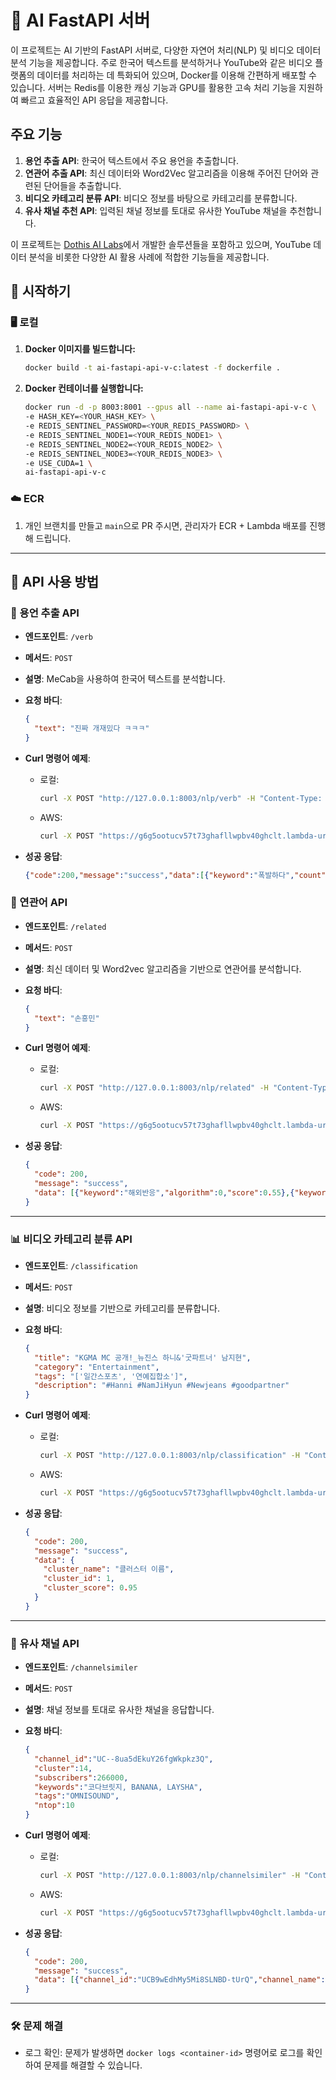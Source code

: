 # 🚀 AI FastAPI 서버

이 프로젝트는 AI 기반의 FastAPI 서버로, 다양한 자연어 처리(NLP) 및 비디오 데이터 분석 기능을 제공합니다. 주로 한국어 텍스트를 분석하거나 YouTube와 같은 비디오 플랫폼의 데이터를 처리하는 데 특화되어 있으며, Docker를 이용해 간편하게 배포할 수 있습니다. 서버는 Redis를 이용한 캐싱 기능과 GPU를 활용한 고속 처리 기능을 지원하여 빠르고 효율적인 API 응답을 제공합니다.

## 주요 기능
1. **용언 추출 API**: 한국어 텍스트에서 주요 용언을 추출합니다.
2. **연관어 추출 API**: 최신 데이터와 Word2Vec 알고리즘을 이용해 주어진 단어와 관련된 단어들을 추출합니다.
3. **비디오 카테고리 분류 API**: 비디오 정보를 바탕으로 카테고리를 분류합니다.
4. **유사 채널 추천 API**: 입력된 채널 정보를 토대로 유사한 YouTube 채널을 추천합니다.

이 프로젝트는  [Dothis AI Labs](https://github.com/whfh3900/dothis-ai-labs)에서 개발한 솔루션들을 포함하고 있으며, YouTube 데이터 분석을 비롯한 다양한 AI 활용 사례에 적합한 기능들을 제공합니다.

## 📄 시작하기

### 🖥️ 로컬
1. **Docker 이미지를 빌드합니다:**
    ```bash
    docker build -t ai-fastapi-api-v-c:latest -f dockerfile .
    ```
2. **Docker 컨테이너를 실행합니다:**
    ```bash
    docker run -d -p 8003:8001 --gpus all --name ai-fastapi-api-v-c \
    -e HASH_KEY=<YOUR_HASH_KEY> \
    -e REDIS_SENTINEL_PASSWORD=<YOUR_REDIS_PASSWORD> \
    -e REDIS_SENTINEL_NODE1=<YOUR_REDIS_NODE1> \
    -e REDIS_SENTINEL_NODE2=<YOUR_REDIS_NODE2> \
    -e REDIS_SENTINEL_NODE3=<YOUR_REDIS_NODE3> \
    -e USE_CUDA=1 \
    ai-fastapi-api-v-c
    ```

### ☁️ ECR
1. 개인 브랜치를 만들고 `main`으로 PR 주시면, 관리자가 ECR + Lambda 배포를 진행해 드립니다.

---

## 📡 API 사용 방법

### 📝 용언 추출 API
- **엔드포인트**: `/verb`
- **메서드**: `POST`
- **설명**: MeCab을 사용하여 한국어 텍스트를 분석합니다.
- **요청 바디**:
    ```json
    {
      "text": "진짜 개재밌다 ㅋㅋㅋ"
    }
    ```

- **Curl 명령어 예제**:
    - 로컬:
        ```bash
        curl -X POST "http://127.0.0.1:8003/nlp/verb" -H "Content-Type: application/json" -d '{"keyword":"손흥민", "related":"토트넘"}'
        ```
    - AWS:
        ```bash
        curl -X POST "https://g6g5ootucv57t73ghafllwpbv40ghclt.lambda-url.ap-northeast-2.on.aws/nlp/verb" -H "Content-Type: application/json" -d '{"keyword":"손흥민", "related":"토트넘"}'
        ```

- **성공 응답**:
    ```json
    {"code":200,"message":"success","data":[{"keyword":"폭발하다","count":126},{"keyword":"밝히다","count":67},{"keyword":"요구하다","count":65},{"keyword":"요청하다","count":64}]}
    ```

### 🔗 연관어 API
- **엔드포인트**: `/related`
- **메서드**: `POST`
- **설명**: 최신 데이터 및 Word2vec 알고리즘을 기반으로 연관어를 분석합니다.
- **요청 바디**:
    ```json
    {
      "text": "손흥민"
    }
    ```

- **Curl 명령어 예제**:
    - 로컬:
        ```bash
        curl -X POST "http://127.0.0.1:8003/nlp/related" -H "Content-Type: application/json" -d '{"text":"손흥민", "vbr_size":1000}'
        ```
    - AWS:
        ```bash
        curl -X POST "https://g6g5ootucv57t73ghafllwpbv40ghclt.lambda-url.ap-northeast-2.on.aws/nlp/related" -H "Content-Type: application/json" -d '{"text":"손흥민"}'
        ```

- **성공 응답**:
    ```json
    {
      "code": 200,
      "message": "success",
      "data": [{"keyword":"해외반응","algorithm":0,"score":0.55},{"keyword":"손흥민","algorithm":0,"score":0.45}]
    }
    ```

---

### 📊 비디오 카테고리 분류 API
- **엔드포인트**: `/classification`
- **메서드**: `POST`
- **설명**: 비디오 정보를 기반으로 카테고리를 분류합니다.
- **요청 바디**:
    ```json
    {
      "title": "KGMA MC 공개!_뉴진스 하니&'굿파트너' 남지현",
      "category": "Entertainment",
      "tags": "['일간스포츠', '연예집합소']",
      "description": "#Hanni #NamJiHyun #Newjeans #goodpartner"
    }
    ```

- **Curl 명령어 예제**:
    - 로컬:
        ```bash
        curl -X POST "http://127.0.0.1:8003/nlp/classification" -H "Content-Type: application/json" -d '{"title": "KGMA MC 공개!_뉴진스 하니&굿파트너 남지현", "category": "Entertainment", "tags": "[일간스포츠, 연예집합소]", "description": "#Hanni #NamJiHyun #Newjeans"}'
        ```
    - AWS:
        ```bash
        curl -X POST "https://g6g5ootucv57t73ghafllwpbv40ghclt.lambda-url.ap-northeast-2.on.aws/nlp/classification" -H "Content-Type: application/json" -d '{"title": "부산 치과 신경치료 할 때 통증?", "category": "Howto & Style"}'
        ```

- **성공 응답**:
    ```json
    {
      "code": 200,
      "message": "success",
      "data": {
        "cluster_name": "클러스터 이름",
        "cluster_id": 1,
        "cluster_score": 0.95
      }
    }
    ```

---

### 🎥 유사 채널 API
- **엔드포인트**: `/channelsimiler`
- **메서드**: `POST`
- **설명**: 채널 정보를 토대로 유사한 채널을 응답합니다.
- **요청 바디**:
    ```json
    {
      "channel_id":"UC--8ua5dEkuY26fgWkpkz3Q",
      "cluster":14,
      "subscribers":266000,
      "keywords":"코다브릿지, BANANA, LAYSHA",
      "tags":"OMNISOUND",
      "ntop":10
    }
    ```

- **Curl 명령어 예제**:
    - 로컬:
        ```bash
        curl -X POST "http://127.0.0.1:8003/nlp/channelsimiler" -H "Content-Type: application/json" -d '{"channel_id":"UCI3wMpybY12tpc0u33Z-j1w", "cluster":64, "subscribers":266000}'
        ```
    - AWS:
        ```bash
        curl -X POST "https://g6g5ootucv57t73ghafllwpbv40ghclt.lambda-url.ap-northeast-2.on.aws/nlp/channelsimiler" -H "Content-Type: application/json" -d '{"channel_id":"UCB116o3mKmmdcdw89rh7Djg"}'
        ```

- **성공 응답**:
    ```json
    {
      "code": 200,
      "message": "success",
      "data": [{"channel_id":"UCB9wEdhMy5Mi8SLNBD-tUrQ","channel_name":"주류학개론"}]
    }
    ```
---

### 🛠️ 문제 해결
- 로그 확인: 문제가 발생하면 `docker logs <container-id>` 명령어로 로그를 확인하여 문제를 해결할 수 있습니다.
